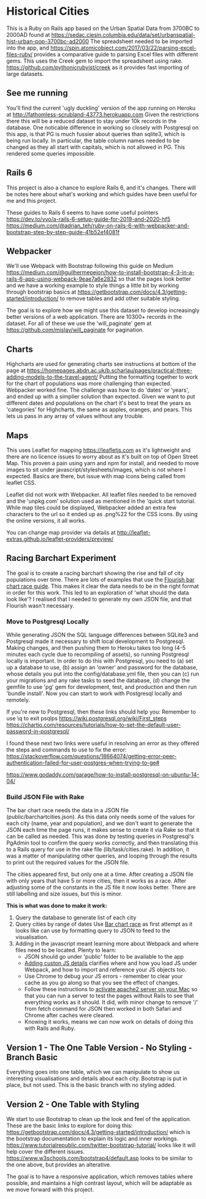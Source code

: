 # Historical Cities 

This is a Ruby on Rails app based on the Urban Spatial Data from 3700BC to 2000AD found at https://sedac.ciesin.columbia.edu/data/set/urbanspatial-hist-urban-pop-3700bc-ad2000 The spreadsheet needed to be imported into the app, and https://spin.atomicobject.com/2017/03/22/parsing-excel-files-ruby/ provides a comparative guide to parsing Excel files with different gems. This uses the Creek gem to import the spreadsheet using rake. https://github.com/pythonicrubyist/creek as it provides fast importing of large datasets.

## See me running
You'll find the current 'ugly duckling' version of the app running on Heroku at http://fathomless-scrubland-43773.herokuapp.com Given the restrictions there this will be a reduced dataset to stay under 10k records in the database. One noticable difference in working so closely with Postgresql on this app, is that PG is much fussier about queries than sqlite3, which is being run locally. In particular, the table column names needed to be changed as they all start with capitals, which is not allowed in PG. This rendered some queries impossible.

## Rails 6
This project is also a chance to explore Rails 6, and it's changes. There will be notes here about what's working and which guides have been useful for me and this project. 

These guides to Rails 6 seems to have some useful pointers
https://dev.to/vvo/a-rails-6-setup-guide-for-2019-and-2020-hf5 
https://medium.com/@adrian_teh/ruby-on-rails-6-with-webpacker-and-bootstrap-step-by-step-guide-41b52ef4081f 

## Webpacker
We'll use Webpack with Bootstrap following this guide on Medium https://medium.com/@guilhermepejon/how-to-install-bootstrap-4-3-in-a-rails-6-app-using-webpack-9eae7a6e2832 so that the pages look better and we have a working example to style things a little bit by working through bootstrap basics at https://getbootstrap.com/docs/4.3/getting-started/introduction/ to remove tables and add other suitable styling. 

The goal is to explore how we might use this dataset to develop increasingly better versions of a web application. There are 10300+ records in the dataset.
For all of these we use the 'will_paginate' gem at https://github.com/mislav/will_paginate for pagination.

## Charts
Highcharts are used for generating charts
see instructions at bottom of the page at
https://homepages.abdn.ac.uk/b.scharlau/pages/practical-three-adding-models-to-the-travel-agent/ 
Putting the formatting together to work for the chart of populations was more challenging than expected. Webpacker worked fine. The challenge was how to do 'dates' or 'years', and ended up with a simplier solution than expected. Given we want to put different dates and populations on the chart it's best to treat the years as 'categories' for Highcharts, the same as apples, oranges, and pears. This lets us pass in any array of values without any trouble.

## Maps
This uses Leaflet for mapping https://leafletjs.com as it's lightweight and there are no licence issues to worry about as it's built on top of Open Street Map. This proven a pain using yarn and npm for install, and needed to move images to sit under javascript/stylesheets/images, which is not where I expected. Basics are there, but issue with map icons being called from leaflet CSS.

Leaflet did not work with Webpacker. All leaflet files needed to be removed and the 'unpkg.com' solution used as mentioned in the 'quick start tutorial. While map tiles could be displayed, Webpacker added an extra few characters to the url so it ended up as .png%22 for the CSS icons. By using the online versions, it all works.

You can change map provider via details at http://leaflet-extras.github.io/leaflet-providers/preview/ 

## Racing Barchart Experiment
The goal is to create a racing barchart showing the rise and fall of city populations over time. There are lots of examples that use the [Flourish bar chart race guide](https://app.flourish.studio/@flourish/bar-chart-race#guide). This makes it clear the data needs to be in the right format in order for this work. This led to an exploration of 'what should the data look like'? I realised that I needed to generate my own JSON file, and that Flourish wasn't necessary.

### Move to Postgresql Locally
While generating JSON the SQL language differences between SQLite3 and Postgresql made it necessary to shift local development to Postgresql. Making changes, and then pushing them to Heroku takes too long (4-5 minutes each cycle due to recompiling of assets), so running Postgresql locally is important.
In order to do this with Postgresql, you need to (a) set up a database to use, (b) assign an 'owner' and password for the database, whose details you put into the config/database.yml file, then you can (c) run your migrations and any rake tasks to seed the database, (d) change the gemfile to use 'pg' gem for development, test, and production and then run 'bundle install'. Now you can start to work with Postgresql locally and remotely. 

If you're new to Postgresql, then these links should help you:
Remember to use \q to exit psqlps
https://wiki.postgresql.org/wiki/First_steps 
https://chartio.com/resources/tutorials/how-to-set-the-default-user-password-in-postgresql/ 

I found these next two links were useful in resolving an error as they offered the steps and commands to use to fix the error:
https://stackoverflow.com/questions/18664074/getting-error-peer-authentication-failed-for-user-postgres-when-trying-to-ge# 

https://www.godaddy.com/garage/how-to-install-postgresql-on-ubuntu-14-04/ 

### Build JSON File with Rake
The bar chart race needs the data in a JSON file (public/barchartcities.json). As this data only needs some of the values for each city (name, year and population), and we don't want to generate the JSON each time the page runs, it makes sense to create it via Rake so that it can be called as needed. This was done by testing queries in Postgresql's PgAdmin tool to confirm the query works correctly, and then translating this to a Rails query for use in the rake file (lib/task/cities.rake). In addition, it was a matter of manipulating other queries, and looping through the results to print out the required values for the JSON file.

The cities appeared first, but only one at a time. After creating a JSON file with only years that have 5 or more cities, then it works as a race. After adjusting some of the constants in the JS file it now looks better. There are still labelling and size issues, but this is minor.

**This is what was done to make it work:**
1. Query the database to generate list of each city
2. Query cities by range of dates
Use [Bar chart race](https://github.com/vicrazumov/bar-chart-race) as first attempt as it looks like can use by formatting query to JSON to feed to the visualisation.
3. Adding in the javascript meant learning more about Webpack and where files need to be located. Plenty to learn:
    * JSON should go under 'public' folder to be available to the app
    * [Adding custon JS details](https://dev.to/morinoko/adding-custom-javascript-in-rails-6-1ke6) clarifies where and how you load JS under Webpack, and how to import and reference your JS objects too.
    * Use Chrome to debug your JS errors - remember to clear your cache as you go along so that you see the effect of changes. 
    * Follow these instructions to [activate apache2 server on your Mac](https://websitebeaver.com/set-up-localhost-on-macos-high-sierra-apache-mysql-and-php-7-with-sslhttps) so that you can run a server to test the pages without Rails to see that everything works as it should. It did, with minor change to remove '/' from fetch command for JSON then worked in both Safari and Chrome after caches were cleared.
    * Knowing it works, means we can now work on details of doing this with Rails and Ruby.

## Version 1 - The One Table Version - No Styling - Branch Basic
Everything goes into one table, which we can manipulate to show us interesting visualisations and details about each city. Bootstrap is put in place, but not used. This is the basic branch with no styling added.

## Version 2 - One Table with Styling
We start to use Bootstrap to clean up the look and feel of the application. These are the basic links to explore for doing this:
https://getbootstrap.com/docs/4.3/getting-started/introduction/ which is the bootstrap documentation to explain its logic and inner workings.
https://www.tutorialrepublic.com/twitter-bootstrap-tutorial/ looks like it will help cover the different issues.
https://www.w3schools.com/bootstrap4/default.asp looks to be similar to the one above, but provides an alterative.

The goal is to have a responsive application, which removes tables where possible, and maintains a high contrast layout, which will be adaptable as we move forward with this project.



